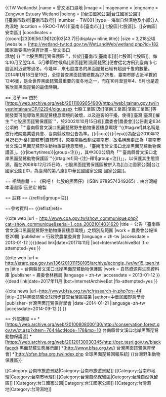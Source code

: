 {{TW Wetlandst
|name      = 曾文溪口濕地
|image     =
|imagename =
|engname   = Zengwun Estuary Wetland
|belong    = [[台江國家公園|台江國家公園]]<br>[[臺南市政府|臺南市政府]]
|number    = TW001
|type      = 海岸自然濕地及小部分人為濕地
|location  = {{ROC-TW}}[[臺南市|臺南市]][[七股區|七股區]]、[[安南區|安南區]]
|coordinates = {{coord|23|08|56.1|N|120|03|43.7|E|display=inline,title}}
|size      = 3,218公頃
|website   = [http://wetland-tw.tcd.gov.tw/WetLandWeb/wetland.php?id=182 國家重要濕地保育計畫－曾文溪口<br>濕地]
}}
'''七股黑面琵鷺保護區'''，位於[[臺南市|臺南市]][[七股區|七股區]]。每年10月至翌年4、5月季節性候鳥[[黑面琵鷺|黑面琵鷺]]便會從北方飛到臺南市七股區附近避寒過冬。今幾年，來七股度冬的黑面琵鷺已經有超過千隻的數量。2014年1月18日至19日，全球普查黑面琵鷺總數為2725隻，臺南市即占近半數的1246隻，是全世界黑面琵鷺最重要的度冬地之一，而在10月至翌年4、5月也是遊客欣賞黑面琵鷺的最佳時期。

== 沿革 ==
由於[https://web.archive.org/web/20111009054900/http://web1.tainan.gov.tw/investintainan/CP/12294/cigu.aspx 七股工業區]及[[濱南工業區|濱南工業區]]等開發案可能導致黑面琵鷺棲息環境的破壞，以及遊客的干擾，使得[[臺灣|臺灣]]催生'''七股黑面琵鷺保護區'''，於2002年10月15日經[[農委會|農委會]]公告劃定634公頃的「'''臺南縣曾文溪口黑面琵鷺野生動物重要棲息環境'''{{#tag:ref|其名稱是依行政院農業委員會、臺南縣政府公告為準。{{r|coa}}{{r|epa}}為配合2010年12月25日升格[[直轄市|直轄市]]，原臺南縣改制成臺南市，故名稱應更正為「臺南市曾文溪口黑面琵鷺野生動物重要棲息環境」、「臺南市曾文溪口北岸黑面琵鷺動物保護區」。{{r|ibertytimes}}|group=注}}」，其中300公頃為「'''臺南縣曾文溪口北岸黑面琵鷺動物保護區'''{{#tag:ref|同-{注}-釋1|group=注}}」」，以保護其生態資源。而在2009年12月25日時，七股黑面琵鷺保護區被併入為[[台江國家公園|台江國家公園]]中，為臺灣的第八座[[中華民國國家公園|國家公園]]。

== 相關書籍 ==
《飛吧！ 七股的黑面仔》（ISBN 9789574349265）：由台灣繪本漫畫家 巫昱宏 繪製

== 註釋 ==
{{reflist|group=注}}

==參考資料==
{{reflist|refs=

<ref name="coa">{{cite web
 |url        = http://www.coa.gov.tw/show_communique.php?cat=show_communique&serial=1_coa_20021014031620
 |title      = 公告「臺南縣曾文溪口黑面琵鷺野生動物重要棲息環境」之類別及範圍
 |work       = 農委會公報18卷20期
 |publisher  = 行政院農業委員會
 |language   = zh-tw
 |accessdate = 2013-01-12
}}{{dead link|date=2017年11月 |bot=InternetArchiveBot |fix-attempted=yes }}</ref>

<ref name="epa">{{cite web
 |url        = http://erarc.epa.gov.tw/136/201011150105/archive/econgis_/wr/wr15_tsen.htm
 |title      = 台南縣曾文溪口北岸黑面琵鷺動物保護區
 |work       = 自然資源與生態資料庫
 |publisher  = 農委會林務局
 |language   = zh-tw
 |accessdate = 2013-01-12
}}{{dead link|date=2017年11月 |bot=InternetArchiveBot |fix-attempted=yes }}</ref>

<ref name="ibertytimes">{{cite news 
|url=http://www.bfsa.org.tw/tc/research-in.php?cn=44
|title=2014黑面琵鷺全球同步普查台灣區結果
|author=中華民國野鳥學會
|publisher=台灣黑面琵鷺保育學會
|date=2014-01-21
|language=zh-tw
|accessdate=2014-09-12
}}</ref>
}}

== 外部連結 ==
*[https://web.archive.org/web/20100808000130/http://conservation.forest.gov.tw/ct.asp?xItem=7644&ctNode=178&mp=10 台南縣曾文溪口北岸黑面琵鷺動物保護區]
*[https://web.archive.org/web/20120130030345/http://cec.tesri.gov.tw/blackfaced/ 黑面琵鷺生態展示館]
*[http://www.bfsa.org.tw// 台灣黑面琵鷺保育學會]
*[http://bfsn.bfsa.org.tw/index.php 全球黑面琵鷺回報系統]
{{台灣野生動物保護區}}

[[Category:台南市旅遊景點|Category:台南市旅遊景點]]
[[Category:台南市地理|Category:台南市地理]]
[[Category:台灣自然保留區|Category:台灣自然保留區]]
[[Category:台江國家公園|Category:台江國家公園]]
[[Category:台灣濕地|Category:台灣濕地]]